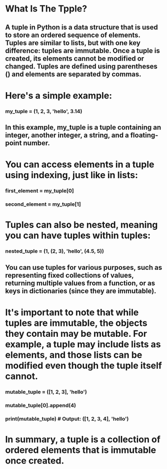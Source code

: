 # What Is The Tpple?

## A tuple in Python is a data structure that is used to store an ordered sequence of elements. Tuples are similar to lists, but with one key difference: tuples are immutable. Once a tuple is created, its elements cannot be modified or changed. Tuples are defined using parentheses () and elements are separated by commas.

# Here's a simple example:

### my_tuple = (1, 2, 3, 'hello', 3.14)

## In this example, my_tuple is a tuple containing an integer, another integer, a string, and a floating-point number.

# You can access elements in a tuple using indexing, just like in lists:

### first_element = my_tuple[0]
### second_element = my_tuple[1]

# Tuples can also be nested, meaning you can have tuples within tuples:

### nested_tuple = (1, (2, 3), 'hello', (4.5, 5))

## You can use tuples for various purposes, such as representing fixed collections of values, returning multiple values from a function, or as keys in dictionaries (since they are immutable).

# It's important to note that while tuples are immutable, the objects they contain may be mutable. For example, a tuple may include lists as elements, and those lists can be modified even though the tuple itself cannot.

### mutable_tuple = ([1, 2, 3], 'hello')
### mutable_tuple[0].append(4)
### print(mutable_tuple)  # Output: ([1, 2, 3, 4], 'hello')


# In summary, a tuple is a collection of ordered elements that is immutable once created.
